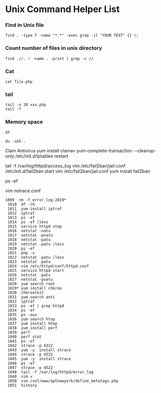 # Unix Command Helper List
	
### Find in Unix file
```
find . -type f -name "*.*" -exec grep -il "YOUR TEXT" {} \;
```

### Count number of files in unix directory
```
find .//. ! -name . -print | grep -c //
```

### Cat
```
cat file.php
```


### tail
```
tail -n 20 xxx.php
tail -f
```

### Memory space
```
df

du -skh .

```

Clam Antivirus
yum install clamav
yum-complete-transaction --cleanup-only
 /etc/init.d/iptables restart
 
 tail -f /var/log/httpd/access_log
 vim /etc/fail2ban/jail.conf 
 /etc/init.d/fail2ban start
  vim /etc/fail2ban/jail.conf 
   yum install fail2ban
   
   ps -ef
   
   vim notrace.conf 

```
1009  rm -f error_log-2019*
 1010  df -lh
 1011  yum install iptraf
 1012  iptraf 
 1013  ps -ef
 1014  ps -ef |less
 1015  service httpd stop
 1016  netstat -natu
 1017  netstat -pnatu
 1018  netstat -patu
 1019  netstat -patu |less
 1020  ps -ef
 1021  php -v
 1022  netstat -patu |less
 1023  netstat -patu
 1024  vim /etc/httpd/conf/httpd.conf
 1025  service httpd start
 1026  netstat -patu
 1027  netstat -pvatu
 1028  yum search root
 1029* yum install chkroo
 1030  chkrootkit 
 1031  yum search anti
 1032  iptraf
 1033  ps -ef | grep httpd
 1034  ps -ef
 1035  ps -aux
 1036  yum search htop
 1037  yum install htop
 1038  yum install perf
 1039  perf
 1040  perf stat
 1041  ps -ef
 1042  strace -p 4322
 1043  yum -y  install strace
 1044  strace -p 4322
 1045  yum -y  install strace
 1046  ps -ef
 1047  strace -p 4522
 1048  tail -f /var/log/httpd/error_log 
 1049  vim v
 1050  vim /vol/www/aptnewyork/define_metatags.php
 1051  history

```
